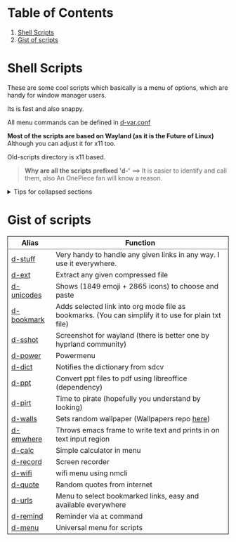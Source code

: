 
# Table of Contents

1.  [Shell Scripts](#orgfd71d8f)
2.  [Gist of scripts](#orgc445386)


<a id="orgfd71d8f"></a>

# Shell Scripts

These are some cool scripts which basically is a menu of options, which are handy for window manager users.

Its is fast and also snappy.

All menu commands can be defined in [d-var.conf](bin/d-var.conf)

**Most of the scripts are based on Wayland (as it is the Future of Linux)**
Although you can adjust it for x11 too.

Old-scripts directory is x11 based.

> **Why are all the scripts prefixed 'd-'**
>  ==>  It is easier to identify and call them, also An OnePiece fan will know a reason.

<details>

<summary>Tips for collapsed sections</summary>

\### You can add a header

You can add text within a collapsed section. 

You can add an image or a code block, too.

\`\`\`ruby
   puts "Hello World"
\`\`\`

</details>


<a id="orgc445386"></a>

# Gist of scripts

<table border="2" cellspacing="0" cellpadding="6" rules="groups" frame="hsides">


<colgroup>
<col  class="org-left" />

<col  class="org-left" />
</colgroup>
<thead>
<tr>
<th scope="col" class="org-left">Alias</th>
<th scope="col" class="org-left">Function</th>
</tr>
</thead>

<tbody>
<tr>
<td class="org-left"><a href="bin/d-stuff">d-stuff</a></td>
<td class="org-left">Very handy to handle any given links in any way. I use it everywhere.</td>
</tr>


<tr>
<td class="org-left"><a href="bin/d-ext">d-ext</a></td>
<td class="org-left">Extract any given compressed file</td>
</tr>


<tr>
<td class="org-left"><a href="bin/d-unicodes">d-unicodes</a></td>
<td class="org-left">Shows (1849 emoji + 2865 icons) to choose and paste</td>
</tr>


<tr>
<td class="org-left"><a href="bin/d-bookmark">d-bookmark</a></td>
<td class="org-left">Adds selected link into org mode file as bookmarks. (You can simplify it to use for plain txt file)</td>
</tr>


<tr>
<td class="org-left"><a href="bin/d-sshot">d-sshot</a></td>
<td class="org-left">Screenshot for wayland (there is better one by hyprland community)</td>
</tr>


<tr>
<td class="org-left"><a href="bin/d-power">d-power</a></td>
<td class="org-left">Powermenu</td>
</tr>


<tr>
<td class="org-left"><a href="bin/d-dict">d-dict</a></td>
<td class="org-left">Notifies the dictionary from sdcv</td>
</tr>


<tr>
<td class="org-left"><a href="bin/d-ppt">d-ppt</a></td>
<td class="org-left">Convert ppt files to pdf using libreoffice (dependency)</td>
</tr>


<tr>
<td class="org-left"><a href="bin/d-pirt">d-pirt</a></td>
<td class="org-left">Time to pirate (hopefully you understand by looking)</td>
</tr>


<tr>
<td class="org-left"><a href="bin/d-walls">d-walls</a></td>
<td class="org-left">Sets random wallpaper (Wallpapers repo <a href="https://github.com/idlip/d-wallpapers">here</a>)</td>
</tr>


<tr>
<td class="org-left"><a href="bin/d-emwhere">d-emwhere</a></td>
<td class="org-left">Throws emacs frame to write text and prints in on text input region</td>
</tr>


<tr>
<td class="org-left"><a href="bin/d-calc">d-calc</a></td>
<td class="org-left">Simple calculator in menu</td>
</tr>


<tr>
<td class="org-left"><a href="bin/d-record">d-record</a></td>
<td class="org-left">Screen recorder</td>
</tr>


<tr>
<td class="org-left"><a href="bin/d-wifi">d-wifi</a></td>
<td class="org-left">wifi menu using nmcli</td>
</tr>


<tr>
<td class="org-left"><a href="bin/d-quote">d-quote</a></td>
<td class="org-left">Random quotes from internet</td>
</tr>


<tr>
<td class="org-left"><a href="bin/d-urls">d-urls</a></td>
<td class="org-left">Menu to select bookmarked links, easy and available everywhere</td>
</tr>


<tr>
<td class="org-left"><a href="bin/d-remind">d-remind</a></td>
<td class="org-left">Reminder via <code>at</code> command</td>
</tr>


<tr>
<td class="org-left"><a href="bin/d-menu">d-menu</a></td>
<td class="org-left">Universal menu for scripts</td>
</tr>
</tbody>
</table>

